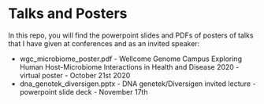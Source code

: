 # Talks and Posters

In this repo, you will find the powerpoint slides and PDFs of posters of talks that I have given at conferences and as an invited speaker:

* wgc_microbiome_poster.pdf - Wellcome Genome Campus Exploring Human Host-Microbiome Interactions in Health and Disease 2020 - virtual poster - October 21st 2020
* dna_genotek_diversigen.pptx - DNA genetek/Diversigen invited lecture - powerpoint slide deck - November 17th

